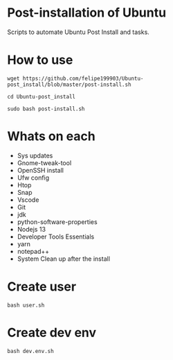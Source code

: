 # Post-installation of Ubuntu

Scripts to automate Ubuntu Post Install and tasks.
<img scr = ".github/ppyd.jpg">

# How to use
```
wget https://github.com/felipe199903/Ubuntu-post_install/blob/master/post-install.sh
```
```
cd Ubuntu-post_install
```
```
sudo bash post-install.sh
```
# Whats on each
- Sys updates
- Gnome-tweak-tool
- OpenSSH install
- Ufw config
- Htop
- Snap
- Vscode
- Git
- jdk
- python-software-properties
- Nodejs 13
- Developer Tools Essentials
- yarn
- notepad++
- System Clean up after the install

# Create user

```
bash user.sh
```

# Create dev env

```
bash dev.env.sh
```
